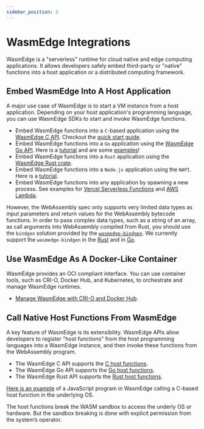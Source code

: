 ```yaml
---
sidebar_position: 2
---
```


# WasmEdge Integrations

WasmEdge is a "serverless" runtime for cloud native and edge computing applications. It allows developers safely embed third-party or "native" functions into a host application or a distributed computing framework.

## Embed WasmEdge Into A Host Application

A major use case of WasmEdge is to start a VM instance from a host application. Depending on your host application's programming language, you can use WasmEdge SDKs to start and invoke WasmEdge functions.

- Embed WasmEdge functions into a `C`-based application using the [WasmEdge C API](/category/c-sdk-for-embedding-wasmedge). Checkout the [quick start guide](../../embed/c/intro.md).
- Embed WasmEdge functions into a `Go` application using the [WasmEdge Go API](/category/go-sdk-for-embedding-wasmedge). Here is a [tutorial](https://www.secondstate.io/articles/extend-golang-app-with-webassembly-rust/) and are some [examples](https://github.com/second-state/WasmEdge-go-examples)!
- Embed WasmEdge functions into a `Rust` application using the [WasmEdge Rust crate](https://crates.io/crates/wasmedge-sdk).
- Embed WasmEdge functions into a `Node.js` application using the `NAPI`. Here is a [tutorial](https://www.secondstate.io/articles/getting-started-with-rust-function/).
- Embed WasmEdge functions into any application by spawning a new process. See examples for [Vercel Serverless Functions](https://www.secondstate.io/articles/vercel-wasmedge-webassembly-rust/) and [AWS Lambda](https://www.cncf.io/blog/2021/08/25/webassembly-serverless-functions-in-aws-lambda/).

However, the WebAssembly spec only supports very limited data types as input parameters and return values for the WebAssembly bytecode functions. In order to pass complex data types, such as a string of an array, as call arguments into WebAssembly compiled from Rust, you should use the `bindgen` solution provided by the [`wasmedge-bindgen`](https://crates.io/crates/wasmedge-bindgen). We currently support the `wasmedge-bindgen` in the [Rust](../../develop/rust/bindgen.md) and in [Go](../../embed/go/bindgen.md).

## Use WasmEdge As A Docker-Like Container

WasmEdge provides an OCI compliant interface. You can use container tools, such as CRI-O, Docker Hub, and Kubernetes, to orchestrate and manage WasmEdge runtimes.

- [Manage WasmEdge with CRI-O and Docker Hub](https://www.secondstate.io/articles/manage-webassembly-apps-in-wasmedge-using-docker-tools/).

## Call Native Host Functions From WasmEdge

A key feature of WasmEdge is its extensibility. WasmEdge APIs allow developers to register "host functions" from the host programming languages into a WasmEdge instance, and then invoke these functions from the WebAssembly program.

- The WasmEdge C API supports the [C host functions](../../embed/c/host_function.md).
- The WasmEdge Go API supports the [Go host functions](https://github.com/second-state/WasmEdge-go-examples/tree/master/go_HostFunc#wasmedge-go-host-function-example).
- The WasmEdge Rust API supports the [Rust host functions](https://github.com/second-state/wasmedge-rustsdk-examples/blob/main/README.md#host-functions).

[Here is an example](https://www.secondstate.io/articles/call-native-functions-from-javascript/) of a JavaScript program in WasmEdge calling a C-based host function in the underlying OS.

The host functions break the WASM sandbox to access the underly OS or hardware. But the sandbox breaking is done with explicit permission from the system’s operator.
